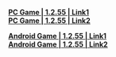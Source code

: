  **[PC Game | 1.2.55 | Link1](https://autopatchcn.bhsr.com/client/beta/20230810102800_XAstN2dtJfJhKk81/StarRail_1.2.55.zip)**   
**[PC Game | 1.2.55 | Link2](https://bhrpg-prod.oss-accelerate.aliyuncs.com/client/beta/20230810102800_XAstN2dtJfJhKk81/StarRail_1.2.55.zip)**

**[Android Game | 1.2.55 | Link1](https://autopatchcn.bhsr.com/client/beta/20230810102800_XAstN2dtJfJhKk81/StarRail_1.2.55.apk)**   
**[Android Game | 1.2.55 | Link2](https://bhrpg-prod.oss-accelerate.aliyuncs.com/client/beta/20230810102800_XAstN2dtJfJhKk81/StarRail_1.2.55.apk)**